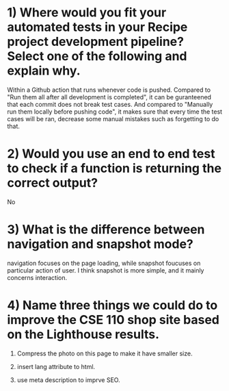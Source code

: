# 1) Where would you fit your automated tests in your Recipe project development pipeline? Select one of the following and explain why.

Within a Github action that runs whenever code is pushed. Compared to "Run them all after all development is completed", it can be guranteened that each commit does not break test cases. And compared to "Manually run them locally before pushing code", it makes sure that every time the test cases will be ran, decrease some manual mistakes such as forgetting to do that.

# 2) Would you use an end to end test to check if a function is returning the correct output? 

No

# 3) What is the difference between navigation and snapshot mode?
navigation focuses on the page loading, while snapshot foucuses on particular action of user. I think snapshot is more simple, and it mainly concerns interaction.

# 4) Name three things we could do to improve the CSE 110 shop site based on the Lighthouse results.

1. Compress the photo on this page to make it have smaller size.

2. insert lang attribute to html.

3. use meta description to imprve SEO.





